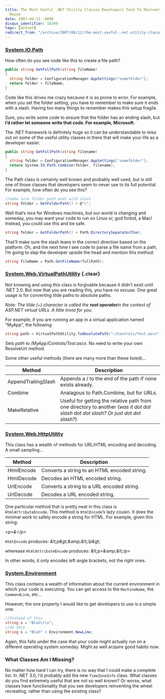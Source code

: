 ```yaml
---
title: The Most Useful .NET Utility Classes Developers Tend To Reinvent Rather Than
  Reuse
date: 2007-06-13 -0800
disqus_identifier: 18349
tags: [dotnet]
redirect_from: "/archive/2007/06/12/the-most-useful-.net-utility-classes-developers-tend-to-reinvent.aspx/"
---
```


### [System.IO.Path](http://msdn2.microsoft.com/en-us/library/system.io.path.aspx "Path class on MSDN")

How often do you see code like this to create a file path?

```csharp
public string GetFullPath(string fileName)
{
  string folder = ConfigurationManager.AppSettings["somefolder"];
  return folder + fileName;
}
```

Code like this drives me crazy because it is so prone to error. For
example, when you set the folder setting, you have to remember to make
sure it ends with a slash. Having too many things to remember makes this
setup fragile.

Sure, you write some code to ensure that the folder has an ending slash,
but **I’d rather let someone write that code. For example, Microsoft.**

The .NET framework is definitely huge so it can be understandable to
miss out on some of the useful utility classes in there that will make
your life as a developer easier.

```csharp
public string GetFullPath(string filename)
{
  string folder = ConfigurationManager.AppSettings["somefolder"];
  return System.IO.Path.Combine(folder, filename);
}
```

The Path class is certainly well known and probably well used, but is
still one of those classes that developers seem to never use to its full
potential. For example, how often do you see this?

```csharp
//make sure folder path ends with slash
string folder = GetFolderPath() + @"\";
```

Well that’s nice for Windows machines, but our world is changing and
someday, you may want your code to run on Linux or, god forbid, a Mac!
Instead, you could use this and be safe.

```csharp
string folder = GetFolderPath() + Path.DirectorySeparatorChar;
```

That’ll make sure the slash leans in the correct direction based on the
platform. Oh, and the next time I see code to parse a file name from a
path, I’m going to slap the developer upside the head and mention this
method:

```csharp
string fileName = Path.GetFileName(fullPath);
```

### [System.Web.VirtualPathUtility](http://msdn2.microsoft.com/en-us/library/system.web.virtualpathutility.aspx "VirtualPathUtility class on MSDN") {.clear}

Not knowing and using this class is forgivable because it didn’t exist
until .NET 2.0. But now that you are reading this, you have no excuse.
One great usage is for converting tilde paths to absolute paths.

*Note: The tilde (\~) character is called the **root operator**in the
context of ASP.NET virtual URLs*. *A little trivia for you.*

For example, if you are running an app in a virtual application named
"MyApp", the following:

```csharp
string path = VirtualPathUtility.ToAbsolutePath("~/Controls/Test.ascx");
```

Sets *path* to */MyApp/Controls/Test.ascx*. No need to write your own
ResolveUrl method.

Some other useful methods (there are many more than these listed)...

Method               | Description
---------------------|-----------------------------------------------------------------------------------------------------------------------------------
AppendTrailingSlash  | Appends a / to the end of the path if none exists already.
Combine              | Analagous to Path.Combine, but for URLs.
MakeRelative         | Useful for getting the relative path from one directory to another (*was it dot dot slash dot dot slash? Or just dot dot slash?*)

### [System.Web.HttpUtility](http://msdn2.microsoft.com/en-us/library/system.web.httputility.aspx "HttpUtility class on MSDN")

This class has a wealth of methods for URL/HTML encoding and decoding. A
small sampling...

Method     | Description
-----------|----------------------------------------------
HtmlEncode | Converts a string to an HTML encoded string.
HtmlDecode | Decodes an HTML encoded string.
UrlEncode  | Converts a string to a URL encoded string.
UrlDecode  | Decodes a URL encoded string.

One particular method that is pretty neat in this class is
`HtmlAttributeEncode`. This method is `HtmlEncode`’s lazy cousin. It
does the minimal work to safely encode a string for HTML. For example,
given this string:

*\<p\>&\</p\>*

`HtmlEncode` produces: *&amp;lt;p&amp;gt;&amp;amp;&amp;lt;/p&amp;gt;*

wherease `HtmlAttributeEncode` produces: *&amp;lt;p\>&amp;amp;&amp;lt;/p\>*

In other words, it only encodes left angle brackets, not the right ones.

### [System.Environment](http://msdn2.microsoft.com/en-us/library/system.environment.aspx "Environment class on MSDN")

This class contains a wealth of information about the current
environment in which your code is executing. You can get access to the
`MachineName`, the `CommandLine`, etc...

However, the one property I would like to get developers to use is a
simple one:

```csharp
//Instead of this
string s = "Blah\r\n";
//do this
string s = "Blah" + Environment.NewLine;
```

Again, this falls under the case that your code might actually run on a
different operating system someday. Might as well acquire good habits
now.

### What Classes Am I Missing?

No matter how hard I can try, there is no way that I could make a
complete list. In .NET 3.0, I’d probably add the new `TimeZoneInfo`
class. What classes do you find extremely useful that are not so well
known? Or worse, what classes have functionality that you see developers
reinventing the wheel recreating, rather than using the existing class?
